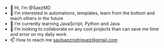 - 👋 Hi, I’m @SaezMD
- 👀 I’m interested in automations, templates, learn from the bottom and teach others in the future
- 🌱 I’m currently learning JavaScript, Python and Java
- 💞️ I’m looking to collaborate on any cool projects than can save me time and error on my daily work
- 📫 How to reach me saulsaezrodriguez@gmail.com

<!---
SaezMD/SaezMD is a ✨ special ✨ repository because its `README.md` (this file) appears on your GitHub profile.
You can click the Preview link to take a look at your changes.
--->
